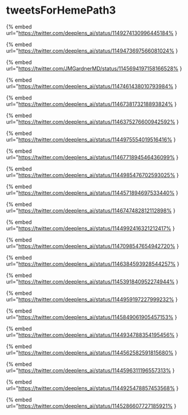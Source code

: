# tweetsForHemePath3

{% embed url="https://twitter.com/deeplens_ai/status/1149274130996445184% }

{% embed url="https://twitter.com/deeplens_ai/status/1149473697566081024% }

{% embed url="https://twitter.com/JMGardnerMD/status/1145694197158166528% }

{% embed url="https://twitter.com/deeplens_ai/status/1147461438010793984% }

{% embed url="https://twitter.com/deeplens_ai/status/1146738173218893824% }

{% embed url="https://twitter.com/deeplens_ai/status/1146375276600942592% }

{% embed url="https://twitter.com/deeplens_ai/status/1144975554019516416% }

{% embed url="https://twitter.com/deeplens_ai/status/1146771894546436099% }

{% embed url="https://twitter.com/deeplens_ai/status/1144985476702593025% }

{% embed url="https://twitter.com/deeplens_ai/status/1144571894697533440% }

{% embed url="https://twitter.com/deeplens_ai/status/1146747482812112898% }

{% embed url="https://twitter.com/deeplens_ai/status/1144992416321212417% }

{% embed url="https://twitter.com/deeplens_ai/status/1147098547654942720% }

{% embed url="https://twitter.com/deeplens_ai/status/1146384593928544257% }

{% embed url="https://twitter.com/deeplens_ai/status/1145391840952274944% }

{% embed url="https://twitter.com/deeplens_ai/status/1144959197227999232% }

{% embed url="https://twitter.com/deeplens_ai/status/1145849061905457153% }

{% embed url="https://twitter.com/deeplens_ai/status/1144934788354195456% }

{% embed url="https://twitter.com/deeplens_ai/status/1144562582591815680% }

{% embed url="https://twitter.com/deeplens_ai/status/1144596311196557313% }

{% embed url="https://twitter.com/deeplens_ai/status/1144925478857453568% }

{% embed url="https://twitter.com/deeplens_ai/status/1145286607727185921% }

